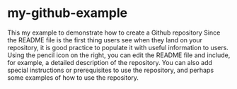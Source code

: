 # my-github-example
This my example to demonstrate how to create a Github repository
Since the README file is the first thing users see when they land on your repository, it is good practice to populate it with useful information to users. Using the pencil icon on the right, you can edit the README file and include, for example, a detailed description of the repository. You can also add special instructions or prerequisites to use the repository, and perhaps some examples of how to use the repository.
